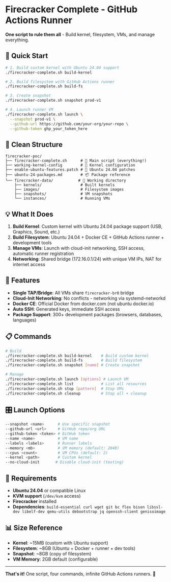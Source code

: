 # Firecracker Complete - GitHub Actions Runner

**One script to rule them all** - Build kernel, filesystem, VMs, and manage everything.

## 🚀 Quick Start

```bash
# 1. Build custom kernel with Ubuntu 24.04 support
./firecracker-complete.sh build-kernel

# 2. Build filesystem with GitHub Actions runner
./firecracker-complete.sh build-fs  

# 3. Create snapshot
./firecracker-complete.sh snapshot prod-v1

# 4. Launch runner VM
./firecracker-complete.sh launch \
  --snapshot prod-v1 \
  --github-url https://github.com/your-org/your-repo \
  --github-token ghp_your_token_here
```

## 📁 Clean Structure

```
firecracker-poc/
├── firecracker-complete.sh      # 🎯 Main script (everything!)
├── working-kernel-config        # 🐧 Kernel configuration
├── enable-ubuntu-features.patch # 🔧 Ubuntu 24.04 patches
├── ubuntu-24-packages.md        # 📦 Package reference
└── firecracker-data/           # 📂 Working directory
    ├── kernels/                 # Built kernels
    ├── images/                  # Filesystem images
    ├── snapshots/               # VM snapshots
    └── instances/               # Running VMs
```

## 💡 What It Does

1. **Build Kernel**: Custom kernel with Ubuntu 24.04 package support (USB, Graphics, Sound, etc.)
2. **Build Filesystem**: Ubuntu 24.04 + Docker CE + GitHub Actions runner + development tools
3. **Manage VMs**: Launch with cloud-init networking, SSH access, automatic runner registration
4. **Networking**: Shared bridge (172.16.0.1/24) with unique VM IPs, NAT for internet access

## 🔧 Features

- **Single TAP/Bridge**: All VMs share `firecracker-br0` bridge  
- **Cloud-Init Networking**: No conflicts - networking via systemd-networkd
- **Docker CE**: Official Docker from docker.com (not ubuntu docker.io)
- **Auto SSH**: Generated keys, immediate SSH access
- **Package Support**: 300+ development packages (browsers, databases, languages)

## 📋 Commands

```bash
# Build
./firecracker-complete.sh build-kernel    # Build custom kernel
./firecracker-complete.sh build-fs        # Build filesystem  
./firecracker-complete.sh snapshot [name] # Create snapshot

# Manage
./firecracker-complete.sh launch [options] # Launch VM
./firecracker-complete.sh list            # List all resources
./firecracker-complete.sh stop [pattern]  # Stop VMs
./firecracker-complete.sh cleanup         # Stop all + cleanup
```

## 🎛️ Launch Options

```bash
--snapshot <name>      # Use specific snapshot
--github-url <url>     # GitHub repo/org URL  
--github-token <token> # GitHub token
--name <name>          # VM name
--labels <labels>      # Runner labels
--memory <mb>          # VM memory (default: 2048)
--cpus <count>         # VM CPUs (default: 2)
--kernel <path>        # Custom kernel
--no-cloud-init       # Disable cloud-init (testing)
```

## 🔗 Requirements

- **Ubuntu 24.04** or compatible Linux
- **KVM support** (`/dev/kvm` access)
- **Firecracker** installed
- **Dependencies**: `build-essential curl wget git bc flex bison libssl-dev libelf-dev qemu-utils debootstrap jq openssh-client genisoimage`

## 📊 Size Reference

- **Kernel**: ~15MB (custom with Ubuntu support)
- **Filesystem**: ~8GB (Ubuntu + Docker + runner + dev tools)
- **Snapshot**: ~8GB (copy of filesystem)
- **VM Memory**: 2GB default (configurable)

---

**That's it!** One script, four commands, infinite GitHub Actions runners. 🎉 
